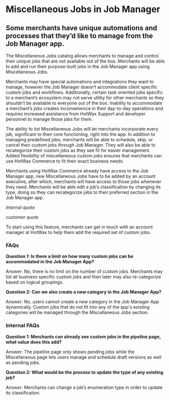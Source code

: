 # Miscellaneous Jobs in Job Manager

## Some merchants have unique automations and processes that they’d like to manage from the Job Manager app.

The Miscellaneous Jobs catalog allows merchants to manage and control their unique jobs that are not available out of the box. Merchants will be able to add and run their purpose-built jobs in the Job Manager app using Miscellaneous Jobs.

Merchants may have special automations and integrations they want to manage, however the Job Manager doesn’t accommodate client specific custom jobs and workflows. Additionally, certain task oriented jobs specific to a merchant’s ecosystem may not serve utility for other merchants so they shouldn’t be available to everyone out of the box. Inability to accommodate a merchant’s jobs creates inconvenience in their day-to-day operations and requires increased assistance from HotWax Support and developer personnel to manage those jobs for them.

The ability to list Miscellaneous Jobs will let merchants incorporate every job, significant to their core functioning, right into the app. In addition to managing predefined jobs, merchants will be able to schedule, skip, or cancel their custom jobs through Job Manager. They will also be able to recategorize their custom jobs as they see fit for easier management. Added flexibility of miscellaneous custom jobs ensures that merchants can use HotWax Commerce to fit their exact business needs.

Merchants using HotWax Commerce already have access to the Job Manager app, new Miscellaneous Jobs have to be added by an account executive, after which, merchants will have access to those jobs whenever they need. Merchants will be able edit a job’s classification by changing its type, doing so they can recategorize jobs to their preferred section in the Job Manager app.

*Internal quote*

*customer quote*

To start using this feature, merchants can get in touch with an account manager at HotWax to help them add the required set of custom jobs.

### FAQs

**Question 1: Is there a limit on how many custom jobs can be accommodated in the Job Manager App?**

Answer: No, there is no limit on the number of custom jobs. Merchants may list all business specific custom jobs and then later may also re-categorize based on logical groupings.

**Question 2: Can we also create a new category in the Job Manager App?** 

Answer: No, users cannot create a new category in the Job Manager App dynamically. Custom jobs that do not fit into any of the app's existing categories will be managed through the Miscellaneous Jobs section.

### Internal FAQs

**Question 1: Merchants can already see custom jobs in the pipeline page, what value does this add?** 

Answer: The pipeline page only shows pending jobs while the Miscellaneous page lets users manage and schedule draft versions as well as pending jobs.

**Question 2: What would be the process to update the type of any existing job?**

Answer: Merchants can change a job’s enumeration type in order to update its classification.

